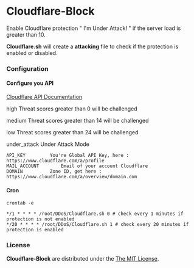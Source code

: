 # Cloudflare-Block

Enable Cloudflare protection " I'm Under Attack! " if the server load is greater than 10.

**Cloudflare.sh** will create a **attacking** file to check if the protection is enabled or disabled.

### Configuration

#### Configure you API

[Cloudflare API Documentation](https://api.cloudflare.com/#zone-settings-get-security-level-setting)

high						Threat scores greater than 0 will be challenged

medium					Threat scores greater than 14 will be challenged

low							Threat scores greater than 24 will be challenged

under_attack		Under Attack Mode

```
API_KEY			You're Global API Key, here : https://www.cloudflare.com/a/profile
MAIL_ACCOUNT		Email of your account Cloudflare
DOMAIN			Zone ID, get here : https://www.cloudflare.com/a/overview/domain.com
```

#### Cron

```
crontab -e

*/1 * * * * /root/DDoS/Cloudflare.sh 0 # check every 1 minutes if protection is not enabled
*/20 * * * * /root/DDoS/Cloudflare.sh 1 # check every 20 minutes if protection is enabled
```

### License

**Cloudflare-Block** are distributed under the [The MIT License](https://opensource.org/licenses/MIT).
